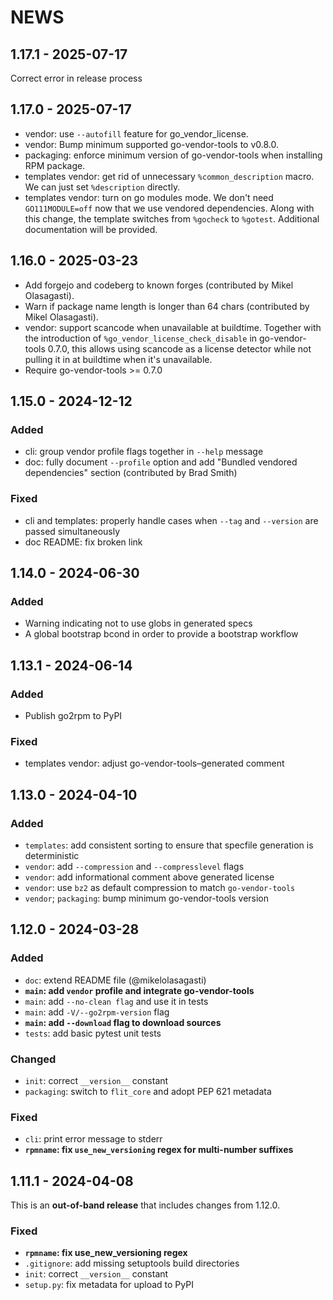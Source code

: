 # NEWS

## 1.17.1 - 2025-07-17 <a id='1.17.1'></a>

Correct error in release process

## 1.17.0 - 2025-07-17 <a id='1.17.0'></a>

- vendor: use `--autofill` feature for go_vendor_license.
- vendor: Bump minimum supported go-vendor-tools to v0.8.0.
- packaging: enforce minimum version of go-vendor-tools when installing RPM
  package.
- templates vendor: get rid of unnecessary `%common_description` macro.
  We can just set `%description` directly.
- templates vendor: turn on go modules mode.
  We don't need `GO111MODULE=off` now that we use vendored dependencies.
  Along with this change, the template switches from `%gocheck` to `%gotest`.
  Additional documentation will be provided.

## 1.16.0 - 2025-03-23 <a id='1.16.0'></a>

- Add forgejo and codeberg to known forges
    (contributed by Mikel Olasagasti).
- Warn if package name length is longer than 64 chars
    (contributed by Mikel Olasagasti).
- vendor: support scancode when unavailable at buildtime.
    Together with the introduction of `%go_vendor_license_check_disable` in
    go-vendor-tools 0.7.0, this allows using scancode as a license detector
    while not pulling it in at buildtime when it's unavailable.
- Require go-vendor-tools >= 0.7.0

## 1.15.0 - 2024-12-12 <a id='1.15.0'></a>

### Added

- cli: group vendor profile flags together in `--help` message
- doc: fully document `--profile` option and add
  "Bundled vendored dependencies" section
  (contributed by Brad Smith)

### Fixed

- cli and templates: properly handle cases when `--tag` and `--version` are
  passed simultaneously
- doc README: fix broken link

## 1.14.0 - 2024-06-30 <a id='1.14.0'></a>

### Added

- Warning indicating not to use globs in generated specs
- A global bootstrap bcond in order to provide a bootstrap workflow

## 1.13.1 - 2024-06-14 <a id='1.13.1'></a>

### Added

- Publish go2rpm to PyPI

### Fixed

- templates vendor: adjust go-vendor-tools–generated comment

## 1.13.0 - 2024-04-10 <a id='1.13.0'></a>

### Added

- `templates`: add consistent sorting to ensure that specfile generation is
  deterministic
- `vendor`: add `--compression` and `--compresslevel` flags
- `vendor`: add informational comment above generated license
- `vendor`: use `bz2` as default compression to match `go-vendor-tools`
- `vendor`; `packaging`: bump minimum go-vendor-tools version

## 1.12.0 - 2024-03-28 <a id='1.12.0'></a>

### Added

- `doc`: extend README file (@mikelolasagasti)
- **`main`: add `vendor` profile and integrate go-vendor-tools**
- `main`: add `--no-clean flag` and use it in tests
- `main`: add `-V/--go2rpm-version` flag
- **`main`: add `--download` flag to download sources**
- `tests`: add basic pytest unit tests

### Changed

- `init`: correct `__version__` constant
- `packaging`: switch to `flit_core` and adopt PEP 621 metadata

### Fixed

- `cli`: print error message to stderr
- **`rpmname`: fix `use_new_versioning` regex for multi-number suffixes**

## 1.11.1 - 2024-04-08 <a id='1.11.1'></a>

This is an **out-of-band release** that includes changes from 1.12.0.

### Fixed

- **`rpmname`: fix use_new_versioning regex**
- `.gitignore`: add missing setuptools build directories
- `init`: correct `__version__` constant
- `setup.py`: fix metadata for upload to PyPI
